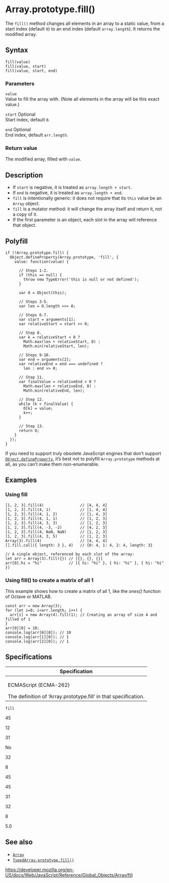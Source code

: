 Array.prototype.fill()
======================

The `fill()` method changes all elements in an array to a static value, from a start index (default `0`) to an end index (default `array.length`). It returns the modified array.

Syntax
------

    fill(value)
    fill(value, start)
    fill(value, start, end)

### Parameters

`value`  
Value to fill the array with. (Note all elements in the array will be this exact value.)

`start` <span class="badge inline optional">Optional</span>  
Start index, default `0`.

`end` <span class="badge inline optional">Optional</span>  
End index, default `arr.length`.

### Return value

The modified array, filled with `value`.

Description
-----------

-   If `start` is negative, it is treated as `array.length + start`.
-   If `end` is negative, it is treated as `array.length + end`.
-   `fill` is intentionally generic: it does not require that its `this` value be an `Array` object.
-   `fill` is a mutator method: it will change the array itself and return it, not a copy of it.
-   If the first parameter is an object, each slot in the array will reference that object.

Polyfill
--------

    if (!Array.prototype.fill) {
      Object.defineProperty(Array.prototype, 'fill', {
        value: function(value) {

          // Steps 1-2.
          if (this == null) {
            throw new TypeError('this is null or not defined');
          }

          var O = Object(this);

          // Steps 3-5.
          var len = O.length >>> 0;

          // Steps 6-7.
          var start = arguments[1];
          var relativeStart = start >> 0;

          // Step 8.
          var k = relativeStart < 0 ?
            Math.max(len + relativeStart, 0) :
            Math.min(relativeStart, len);

          // Steps 9-10.
          var end = arguments[2];
          var relativeEnd = end === undefined ?
            len : end >> 0;

          // Step 11.
          var finalValue = relativeEnd < 0 ?
            Math.max(len + relativeEnd, 0) :
            Math.min(relativeEnd, len);

          // Step 12.
          while (k < finalValue) {
            O[k] = value;
            k++;
          }

          // Step 13.
          return O;
        }
      });
    }

If you need to support truly obsolete JavaScript engines that don’t support [`Object.defineProperty`](../object/defineproperty), it’s best not to polyfill `Array.prototype` methods at all, as you can’t make them non-enumerable.

Examples
--------

### Using fill

    [1, 2, 3].fill(4)                // [4, 4, 4]
    [1, 2, 3].fill(4, 1)             // [1, 4, 4]
    [1, 2, 3].fill(4, 1, 2)          // [1, 4, 3]
    [1, 2, 3].fill(4, 1, 1)          // [1, 2, 3]
    [1, 2, 3].fill(4, 3, 3)          // [1, 2, 3]
    [1, 2, 3].fill(4, -3, -2)        // [4, 2, 3]
    [1, 2, 3].fill(4, NaN, NaN)      // [1, 2, 3]
    [1, 2, 3].fill(4, 3, 5)          // [1, 2, 3]
    Array(3).fill(4)                 // [4, 4, 4]
    [].fill.call({ length: 3 }, 4)   // {0: 4, 1: 4, 2: 4, length: 3}

    // A single object, referenced by each slot of the array:
    let arr = Array(3).fill({}) // [{}, {}, {}]
    arr[0].hi = "hi"            // [{ hi: "hi" }, { hi: "hi" }, { hi: "hi" }]

### Using fill() to create a matrix of all 1

This example shows how to create a matrix of all 1, like the *ones()* function of Octave or MATLAB.

    const arr = new Array(3);
    for (let i=0; i<arr.length; i++) {
      arr[i] = new Array(4).fill(1); // Creating an array of size 4 and filled of 1
    }
    arr[0][0] = 10;
    console.log(arr[0][0]); // 10
    console.log(arr[1][0]); // 1
    console.log(arr[2][0]); // 1

Specifications
--------------

<table><colgroup><col style="width: 100%" /></colgroup><thead><tr class="header"><th>Specification</th></tr></thead><tbody><tr class="odd"><td><p>ECMAScript (ECMA-262)<br />
</p><span class="small">The definition of ‘Array.prototype.fill’ in that specification.</span></td></tr></tbody></table>

`fill`

45

12

31

No

32

8

45

45

31

32

8

5.0

See also
--------

-   [`Array`](../array)
-   [`TypedArray.prototype.fill()`](../typedarray/fill)

<a href="https://developer.mozilla.org/en-US/docs/Web/JavaScript/Reference/Global_Objects/Array/fill" class="_attribution-link">https://developer.mozilla.org/en-US/docs/Web/JavaScript/Reference/Global_Objects/Array/fill</a>
